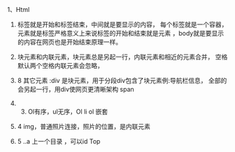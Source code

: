 1、Html

  1. 标签就是开始和标签结束，中间就是要显示的内容，
  每个标签就是一个容器，元素就是标签严格意义上来说标签的开始和结束就是元素
  ，body就是要显示的内容在网页也是开始结束原理一样。
  
  2. 块元素和内联元素，块元素总是另起一行，内联元素和相近的元素合并，
  空格默认两个空格内联元素会忽略，
  
  3. 8 其它元素 :div 是块元素，用于分段div包含了块元素例:导航栏信息，
  全部的会另起一行，用div使网页更清晰架构 span
  
  4. 3. Ol有序，ul无序，Ol li  ol 嵌套
  
  5. 4 img，普通照片连接，照片的位置，是内联元素
  
  6. 5 ..a 上一个目录 ，可以id  Top